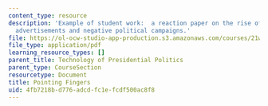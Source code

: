 ```yaml
---
content_type: resource
description: 'Example of student work:  a reaction paper on the rise of television
  advertisements and negative political campaigns.'
file: https://ol-ocw-studio-app-production.s3.amazonaws.com/courses/21w-784-becoming-digital-writing-about-media-change-fall-2009/4fb7218bd776adcdfc1efcdf500ac8f8_MIT21W_784F09_Pointing_Fin.pdf
file_type: application/pdf
learning_resource_types: []
parent_title: Technology of Presidential Politics
parent_type: CourseSection
resourcetype: Document
title: Pointing Fingers
uid: 4fb7218b-d776-adcd-fc1e-fcdf500ac8f8
---
```

